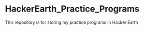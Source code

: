 # HackerEarth_Practice_Programs
This repository is for storing my practice programs in Hacker Earth
